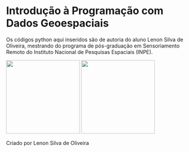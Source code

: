 <h1>Introdução à Programação com Dados Geoespaciais</h1>
<p>Os códigos python aqui inseridos são de autoria do aluno Lenon Silva de Oliveira, mestrando do programa de pós-graduação em Sensoriamento Remoto do Instituto Nacional de Pesquisas Espaciais (INPE).</p>
<p><img src="https://upload.wikimedia.org/wikipedia/commons/1/1f/Python_logo_01.svg" width="200" 
     height="200"> <img src="https://upload.wikimedia.org/wikipedia/commons/5/5a/Satellite_icon1.png" width="200" 
     height="200"> </p>
<p>Criado por Lenon Silva de Oliveira</p>

